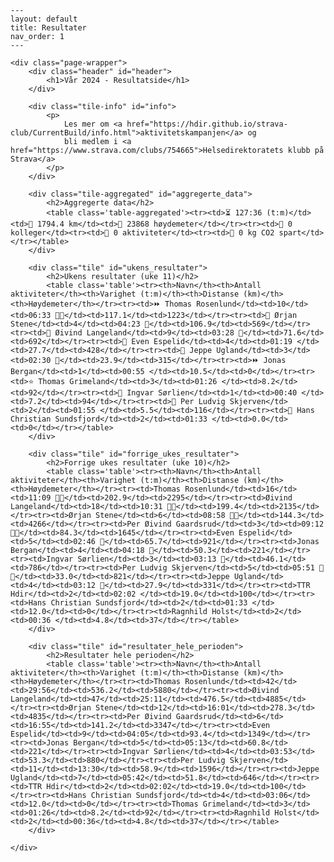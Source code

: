 
    ---
    layout: default
    title: Resultater
    nav_order: 1
    ---
    
    <div class="page-wrapper">
        <div class="header" id="header">
            <h1>Vår 2024 - Resultatside</h1>
        </div>
        
        <div class="tile-info" id="info">
            <p>
                Les mer om <a href="https://hdir.github.io/strava-club/CurrentBuild/info.html">aktivitetskampanjen</a> og 
                bli medlem i <a href="https://www.strava.com/clubs/754665">Helsedirektoratets klubb på Strava</a>
            </p>
        </div>
        
        <div class="tile-aggregated" id="aggregerte_data">
            <h2>Aggregerte data</h2>
            <table class='table-aggregated'><tr><td>⏳ 127:36 (t:m)</td><td>📏 1794.4 km</td><td>🧗 23868 høydemeter</td></tr><tr><td>👥 0 kolleger</td><tr><td>🏁 0 aktiviteter</td><tr><td>🌱 0 kg CO2 spart</td></tr></table>
        </div>

        <div class="tile" id="ukens_resultater">
            <h2>Ukens resultater (uke 11)</h2>
            <table class='table'><tr><th>Navn</th><th>Antall aktiviteter</th><th>Varighet (t:m)</th><th>Distanse (km)</th><th>Høydemeter</th></tr><tr><td>⏩ Thomas Rosenlund</td><td>10</td><td>06:33 🎫🎫</td><td>117.1</td><td>1223</td></tr><tr><td>🔺 Ørjan Stene</td><td>4</td><td>04:23 🎫</td><td>106.9</td><td>569</td></tr><tr><td>🔻 Øivind Langeland</td><td>9</td><td>03:28 🎫</td><td>71.6</td><td>692</td></tr><tr><td>🔺 Even Espelid</td><td>4</td><td>01:19 </td><td>27.7</td><td>428</td></tr><tr><td>🔺 Jeppe Ugland</td><td>3</td><td>02:30 🎫</td><td>23.9</td><td>315</td></tr><tr><td>⏩ Jonas Bergan</td><td>1</td><td>00:55 </td><td>10.5</td><td>0</td></tr><tr><td>⭐ Thomas Grimeland</td><td>3</td><td>01:26 </td><td>8.2</td><td>92</td></tr><tr><td>🔻 Ingvar Sørlien</td><td>1</td><td>00:40 </td><td>7.2</td><td>94</td></tr><tr><td>🔻 Per Ludvig Skjerven</td><td>2</td><td>01:55 </td><td>5.5</td><td>116</td></tr><tr><td>🔺 Hans Christian Sundsfjord</td><td>2</td><td>01:33 </td><td>0.0</td><td>0</td></tr></table>
        </div>

        <div class="tile" id="forrige_ukes_resultater">
            <h2>Forrige ukes resultater (uke 10)</h2>
            <table class='table'><tr><th>Navn</th><th>Antall aktiviteter</th><th>Varighet (t:m)</th><th>Distanse (km)</th><th>Høydemeter</th></tr><tr><td>Thomas Rosenlund</td><td>16</td><td>11:09 🎫🎫</td><td>202.9</td><td>2295</td></tr><tr><td>Øivind Langeland</td><td>18</td><td>10:31 🎫🎫</td><td>199.4</td><td>2135</td></tr><tr><td>Ørjan Stene</td><td>6</td><td>08:58 🎫🎫</td><td>144.3</td><td>4266</td></tr><tr><td>Per Øivind Gaardsrud</td><td>3</td><td>09:12 🎫🎫</td><td>84.3</td><td>1645</td></tr><tr><td>Even Espelid</td><td>5</td><td>02:46 🎫</td><td>65.7</td><td>921</td></tr><tr><td>Jonas Bergan</td><td>4</td><td>04:18 🎫</td><td>50.3</td><td>221</td></tr><tr><td>Ingvar Sørlien</td><td>3</td><td>03:13 🎫</td><td>46.1</td><td>786</td></tr><tr><td>Per Ludvig Skjerven</td><td>5</td><td>05:51 🎫🎫</td><td>33.0</td><td>821</td></tr><tr><td>Jeppe Ugland</td><td>4</td><td>03:12 🎫</td><td>27.9</td><td>331</td></tr><tr><td>TTR Hdir</td><td>2</td><td>02:02 </td><td>19.0</td><td>100</td></tr><tr><td>Hans Christian Sundsfjord</td><td>2</td><td>01:33 </td><td>12.0</td><td>0</td></tr><tr><td>Ragnhild Holst</td><td>2</td><td>00:36 </td><td>4.8</td><td>37</td></tr></table>
        </div>

        <div class="tile" id="resultater_hele_perioden">
            <h2>Resultater hele perioden</h2>
            <table class='table'><tr><th>Navn</th><th>Antall aktiviteter</th><th>Varighet (t:m)</th><th>Distanse (km)</th><th>Høydemeter</th></tr><tr><td>Thomas Rosenlund</td><td>42</td><td>29:56</td><td>536.2</td><td>5880</td></tr><tr><td>Øivind Langeland</td><td>47</td><td>25:11</td><td>476.5</td><td>4885</td></tr><tr><td>Ørjan Stene</td><td>12</td><td>16:01</td><td>278.3</td><td>4835</td></tr><tr><td>Per Øivind Gaardsrud</td><td>6</td><td>16:55</td><td>141.2</td><td>3347</td></tr><tr><td>Even Espelid</td><td>9</td><td>04:05</td><td>93.4</td><td>1349</td></tr><tr><td>Jonas Bergan</td><td>5</td><td>05:13</td><td>60.8</td><td>221</td></tr><tr><td>Ingvar Sørlien</td><td>4</td><td>03:53</td><td>53.3</td><td>880</td></tr><tr><td>Per Ludvig Skjerven</td><td>11</td><td>13:30</td><td>58.9</td><td>1596</td></tr><tr><td>Jeppe Ugland</td><td>7</td><td>05:42</td><td>51.8</td><td>646</td></tr><tr><td>TTR Hdir</td><td>2</td><td>02:02</td><td>19.0</td><td>100</td></tr><tr><td>Hans Christian Sundsfjord</td><td>4</td><td>03:06</td><td>12.0</td><td>0</td></tr><tr><td>Thomas Grimeland</td><td>3</td><td>01:26</td><td>8.2</td><td>92</td></tr><tr><td>Ragnhild Holst</td><td>2</td><td>00:36</td><td>4.8</td><td>37</td></tr></table>
        </div>
    
    </div>
